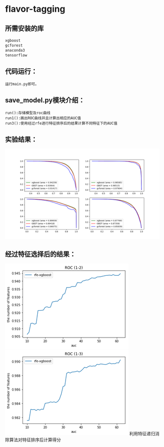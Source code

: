 flavor-tagging
====================
所需安装的库
--------------------
	xgboost
	gcforest
	anaconda3
	tensorflow
	
代码运行：
-------------------
	运行main.py即可。

save_model.py模块介绍：
-------------------
	run():存储模型及roc曲线
	run1():画出ROC曲线并且计算出相应的AUC值
	run3():使用经过rfe进行特征排序后的结果计算不同特征下的AUC值

实验结果：
------------------
![](https://github.com/Deermini/flavor-tagging/blob/master/picture/3.png)
		

经过特征选择后的结果：
------------------
![](https://github.com/Deermini/flavor-tagging/blob/master/feature_selection_result/1-2.png)
![](https://github.com/Deermini/flavor-tagging/blob/master/feature_selection_result/1-3.png)
利用特征递归消除算法对特征排序后计算得分



